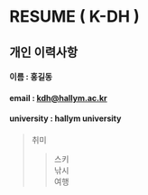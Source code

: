 # RESUME ( K-DH )

## 개인 이력사항  

#### 이름 : 홍길동
#### email : kdh@hallym.ac.kr 
#### university : hallym university 

> 취미  
>> 스키  
>> 낚시  
>> 여행  
